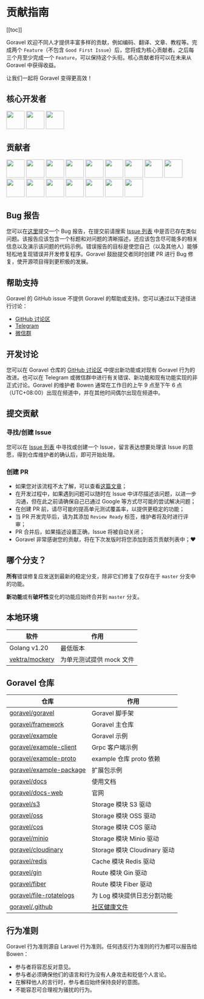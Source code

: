# 贡献指南

[[toc]]

Goravel 欢迎不同人才提供丰富多样的贡献，例如编码、翻译、文章、教程等。完成两个 `Feature`（不包含 `Good First Issue`）后，您将成为核心贡献者。之后每三个月至少完成一个 `Feature`，可以保持这个头衔。核心贡献者将可以在未来从 Goravel 中获得收益。

让我们一起将 Goravel 变得更高效！

## 核心开发者

<a href="https://github.com/hwbrzzl" target="_blank"><img src="https://avatars.githubusercontent.com/u/24771476?v=4" width="48" height="48"></a>
<a href="https://github.com/DevHaoZi" target="_blank"><img src="https://avatars.githubusercontent.com/u/115467771?v=4" width="48" height="48"></a>
<a href="https://github.com/kkumar-gcc" target="_blank"><img src="https://avatars.githubusercontent.com/u/84431594?v=4" width="48" height="48"></a>

## 贡献者

<a href="https://github.com/merouanekhalili" target="_blank"><img src="https://avatars.githubusercontent.com/u/1122628?v=4" width="48" height="48"></a>
<a href="https://github.com/hongyukeji" target="_blank"><img src="https://avatars.githubusercontent.com/u/23145983?v=4" width="48" height="48"></a>
<a href="https://github.com/sidshrivastav" target="_blank"><img src="https://avatars.githubusercontent.com/u/28773690?v=4" width="48" height="48"></a>
<a href="https://github.com/Juneezee" target="_blank"><img src="https://avatars.githubusercontent.com/u/20135478?v=4" width="48" height="48"></a>
<a href="https://github.com/dragoonchang" target="_blank"><img src="https://avatars.githubusercontent.com/u/1432336?v=4" width="48" height="48"></a>
<a href="https://github.com/dhanusaputra" target="_blank"><img src="https://avatars.githubusercontent.com/u/35093673?v=4" width="48" height="48"></a>
<a href="https://github.com/mauri870" target="_blank"><img src="https://avatars.githubusercontent.com/u/10168637?v=4" width="48" height="48"></a>
<a href="https://github.com/Marian0" target="_blank"><img src="https://avatars.githubusercontent.com/u/624592?v=4" width="48" height="48"></a>
<a href="https://github.com/ahmed3mar" target="_blank"><img src="https://avatars.githubusercontent.com/u/12982325?v=4" width="48" height="48"></a>
<a href="https://github.com/flc1125" target="_blank"><img src="https://avatars.githubusercontent.com/u/14297703?v=4" width="48" height="48"></a>
<a href="https://github.com/zzpwestlife" target="_blank"><img src="https://avatars.githubusercontent.com/u/12382180?v=4" width="48" height="48"></a>
<a href="https://github.com/juantarrel" target="_blank"><img src="https://avatars.githubusercontent.com/u/7213379?v=4" width="48" height="48"></a>
<a href="https://github.com/Kamandlou" target="_blank"><img src="https://avatars.githubusercontent.com/u/77993374?v=4" width="48" height="48"></a>
<a href="https://github.com/livghit" target="_blank"><img src="https://avatars.githubusercontent.com/u/108449432?v=4" width="48" height="48"></a>
<a href="https://github.com/jeff87218" target="_blank"><img src="https://avatars.githubusercontent.com/u/29706585?v=4" width="48" height="48"></a>
<a href="https://github.com/shayan-yousefi" target="_blank"><img src="https://avatars.githubusercontent.com/u/19957980?v=4" width="48" height="48"></a>

## Bug 报告

您可以在[这里](https://github.com/goravel/goravel/issues/new?assignees=&labels=%E2%98%A2%EF%B8%8F+Bug%2Cbug&projects=&template=bug_report.yml&title=%F0%9F%90%9B+%5BBug%5D+)提交一个 Bug 报告，在提交前请搜索 [Issue 列表](https://github.com/goravel/goravel/issues?q=is%3Aissue) 中是否已存在类似问题。该报告应该包含一个标题和对问题的清晰描述，还应该包含尽可能多的相关信息以及演示该问题的代码示例。错误报告的目标是使您自己（以及其他人）能够轻松地复现错误并开发修复程序。Goravel 鼓励提交者同时创建 PR 进行 Bug 修复，使开源项目得到更积极的发展。

## 帮助支持

Goravel 的 GitHub issue 不提供 Goravel 的帮助或支持。您可以通过以下途径进行讨论：

- [GitHub 讨论区](https://github.com/goravel/goravel/discussions)
- [Telegram](https://github.com/goravel/goravel/tree/master#group)
- [微信群](https://github.com/goravel/goravel/blob/master/README_zh.md#%E7%BE%A4%E7%BB%84)

## 开发讨论

您可以在 Goravel 仓库的 [GitHub 讨论区](https://github.com/goravel/goravel/discussions) 中提出新功能或对现有 Goravel 行为的改进。也可以在 Telegram 或微信群中进行有关错误、新功能和现有功能实现的非正式讨论。Goravel 的维护者 Bowen 通常在工作日的上午 9 点至下午 6 点（UTC+08:00）出现在频道中，并在其他时间偶尔出现在频道中。

## 提交贡献

### 寻找/创建 Issue

您可以在 [Issue 列表](https://github.com/goravel/goravel/issues) 中寻找或创建一个 Issue，留言表达想要处理该 Issue 的意愿，得到仓库维护者的确认后，即可开始处理。

### 创建 PR

- 如果您对该流程不太了解，可以查看[这篇文章](https://docs.github.com/en/get-started/quickstart/contributing-to-projects)；
- 在开发过程中，如果遇到问题可以随时在 Issue 中详尽描述该问题，以进一步沟通，但在此之前请确保自己已通过 Google 等方式尽可能的尝试解决问题；
- 在创建 PR 前，请尽可能的提高单元测试覆盖率，以提供更稳定的功能；
- 当 PR 开发完毕后，请为其添加 `Review Ready` 标签，维护者将及时进行评审；
- PR 合并后，如果描述设置正确，Issue 将被自动关闭；
- Goravel 非常感谢您的贡献，将在下次发版时将您添加到首页贡献列表中；❤️

## 哪个分支？

**所有**错误修复应发送到最新的稳定分支，除非它们修复了仅存在于 `master` 分支中的功能。

**新功能**或有**破坏性**变化的功能应始终合并到 `master` 分支。

## 本地环境

| 软件                                                      | 作用                      |
| -------------------------------------------------        | --------------            |
| Golang v1.20                                             | 最低版本                   |
| [vektra/mockery](https://github.com/vektra/mockery)      | 为单元测试提供 mock 文件     |

## Goravel 仓库

| 仓库                                                                    | 作用                   |
| -------------------------------------------------------                | --------------         |
| [goravel/goravel](https://github.com/goravel/goravel)                  | Goravel 脚手架          |
| [goravel/framework](https://github.com/goravel/framework)              | Goravel 主仓库          |
| [goravel/example](https://github.com/goravel/example)                  | Goravel 示例            |
| [goravel/example-client](https://github.com/goravel/example-client)    | Grpc 客户端示例          |
| [goravel/example-proto](https://github.com/goravel/example-proto)      | example 仓库 proto 依赖  |
| [goravel/example-package](https://github.com/goravel/example-package)  | 扩展包示例               |
| [goravel/docs](https://github.com/goravel/docs)                        | 使用文档                 |
| [goravel/docs-web](https://github.com/goravel/docs-web)                | 官网                    |
| [goravel/s3](https://github.com/goravel/s3)                            | Storage 模块 S3 驱动     |
| [goravel/oss](https://github.com/goravel/oss)                          | Storage 模块 OSS 驱动    |
| [goravel/cos](https://github.com/goravel/cos)                          | Storage 模块 COS 驱动    |
| [goravel/minio](https://github.com/goravel/minio)                      | Storage 模块 Minio 驱动  |
| [goravel/cloudinary](https://github.com/goravel/cloudinary)            | Storage 模块 Cloudinary 驱动  |
| [goravel/redis](https://github.com/goravel/redis)                      | Cache 模块 Redis 驱动    |
| [goravel/gin](https://github.com/goravel/gin)                          | Route 模块 Gin 驱动    |
| [goravel/fiber](https://github.com/goravel/fiber)                      | Route 模块 Fiber 驱动    |
| [goravel/file-rotatelogs](https://github.com/goravel/file-rotatelogs)  | 为 Log 模块提供日志分割功能 |
| [goravel/.github](https://github.com/goravel/.github)                  | [社区健康文件](https://docs.github.com/en/communities/setting-up-your-project-for-healthy-contributions/creating-a-default-community-health-file)    |

## 行为准则

Goravel 行为准则源自 Laravel 行为准则。任何违反行为准则的行为都可以报告给 Bowen：

- 参与者将容忍反对意见。
- 参与者必须确保他们的语言和行为没有人身攻击和贬低个人言论。
- 在解释他人的言行时，参与者应始终保持良好的意图。
- 不能容忍可合理视为骚扰的行为。
